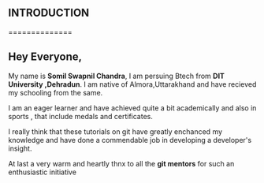 ## INTRODUCTION
  ==============

## Hey Everyone,

My name is **Somil Swapnil Chandra**, I am persuing Btech from **DIT University ,Dehradun**. I am native of Almora,Uttarakhand and have recieved my schooling from the same.

 I am an eager learner and have achieved quite a bit academically and also in sports , that include medals and certificates.

 I really think that these tutorials on git have greatly enchanced my knowledge and have 
 done a commendable job in developing a developer's insight.

 At last a very warm and heartly thnx to all the **git mentors** for such an enthusiastic initiative
 
